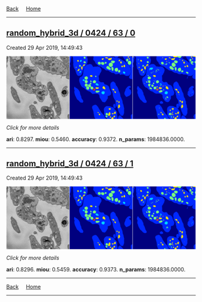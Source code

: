 
[Back](..)&nbsp;&nbsp;&nbsp;&nbsp;&nbsp;[Home](https://leapmanlab.github.io/snapshots)

---

<div class="summary"><a href="0"><h2>random_hybrid_3d / 0424 / 63 / 0</h2></a><p>Created 29 Apr 2019, 14:49:43
</p><a href="0"><img src="0/media/summary.png" align="center"></a><p>
<i>Click for more details</i>
</p></div>

**ari**: 0.8297. **miou**: 0.5460. **accuracy**: 0.9372. **n_params**: 1984836.0000. 

---

<div class="summary"><a href="1"><h2>random_hybrid_3d / 0424 / 63 / 1</h2></a><p>Created 29 Apr 2019, 14:49:43
</p><a href="1"><img src="1/media/summary.png" align="center"></a><p>
<i>Click for more details</i>
</p></div>

**ari**: 0.8296. **miou**: 0.5459. **accuracy**: 0.9373. **n_params**: 1984836.0000. 

---

[Back](..)&nbsp;&nbsp;&nbsp;&nbsp;&nbsp;[Home](https://leapmanlab.github.io/snapshots)

---